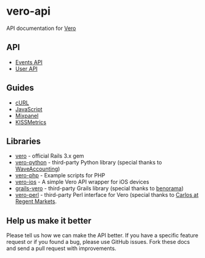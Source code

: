 vero-api
========

API documentation for [Vero](http://www.getvero.com)

API
-----------------

* [Events API](https://github.com/getvero/vero-api/blob/master/sections/api/events.md)
* [User API](https://github.com/getvero/vero-api/blob/master/sections/api/users.md)

Guides
-----------------

* [cURL](https://github.com/getvero/vero-api/blob/master/sections/curl.md)
* [JavaScript](https://github.com/getvero/vero-api/blob/master/sections/js.md)
* [Mixpanel](https://github.com/getvero/vero-api/blob/master/sections/mixpanel.md)
* [KISSMetrics](https://github.com/getvero/vero-api/blob/master/sections/kissmetrics.md)

Libraries
-----------------

* [vero](https://github.com/getvero/vero) - official Rails 3.x gem
* [vero-python](https://github.com/waveaccounting/vero-python) - third-party Python library (special thanks to [WaveAccounting](https://github.com/waveaccounting))
* [vero-php](https://github.com/getvero/vero-php) - Example scripts for PHP
* [vero-ios](https://github.com/getvero/vero-ios) - A simple Vero API wrapper for iOS devices
* [grails-vero](https://github.com/benorama/grails-vero) - third-party Grails library (special thanks to [benorama](https://github.com/benorama))
* [vero-perl](https://metacpan.org/pod/release/CARLOS/Vero-API-v0.1.0/lib/Vero/API.pm) - third-party Perl interface for Vero (special thanks to [Carlos at Regent Markets](regentmarkets.com).

Help us make it better
----------------------

Please tell us how we can make the API better. If you have a specific feature request or if you found a bug, please use GitHub issues. Fork these docs and send a pull request with improvements.
